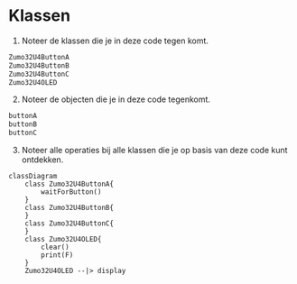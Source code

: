# Klassen

1.  Noteer de klassen die je in deze code tegen komt.
   ```C++
Zumo32U4ButtonA
Zumo32U4ButtonB
Zumo32U4ButtonC
Zumo32U4OLED
```
2.  Noteer de objecten die je in deze code tegenkomt.
   ```c++
   buttonA 
   buttonB 
   buttonC 
   ```
3.   Noteer alle operaties bij alle klassen die je op basis van deze code kunt ontdekken.
```mermaid classDiagram
classDiagram
    class Zumo32U4ButtonA{
	    waitForButton()
    }
    class Zumo32U4ButtonB{
    }
    class Zumo32U4ButtonC{
    }
    class Zumo32U4OLED{
        clear()
        print(F)
    }
    Zumo32U4OLED --|> display
     
```



